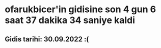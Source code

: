 # ofarukbicer'in gidisine son 4 gun 6 saat 37 dakika 34 saniye kaldi

## Gidis tarihi: 30.09.2022 :(